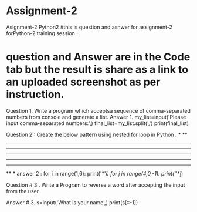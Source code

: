 # Assignment-2
Asignment-2 Python2
#this is question and asnwer for assignment-2 forPython-2 training session .
# question and Answer are in the Code tab but the result is share as a link to an uploaded screenshot as per instruction.

Question 1. Write a program which acceptsa sequence of comma-separated numbers from console and generate a list.
Answer 1. 
my_list=input('Please input comma-separated numbers:',)
final_list=my_list.split(',')
print(final_list)


Question 2 : Create the below pattern using nested for loop in Python .
*
**
***
****
*****
****
***
**
*
answer 2 : 
for i in range(1,6):
    print('*'*i)
for j in range(4,0,-1):
    print('*'*j)
    
Question # 3 . Write a Program to reverse a word after accepting the input from the user 

Answer # 3. 
s=input('What is your name',)
print(s[::-1])
